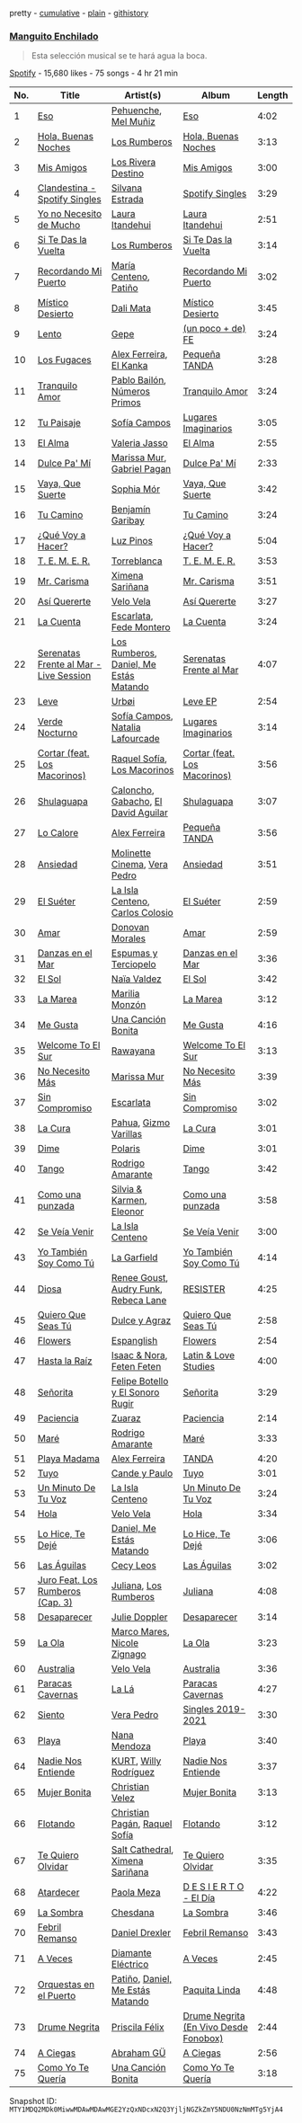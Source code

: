 pretty - [cumulative](/playlists/cumulative/37i9dQZF1DXaxwvKaY7HLh.md) - [plain](/playlists/plain/37i9dQZF1DXaxwvKaY7HLh) - [githistory](https://github.githistory.xyz/mackorone/spotify-playlist-archive/blob/main/playlists/plain/37i9dQZF1DXaxwvKaY7HLh)

### [Manguito Enchilado](https://open.spotify.com/playlist/37i9dQZF1DXaxwvKaY7HLh)

> Esta selección musical se te hará agua la boca.

[Spotify](https://open.spotify.com/user/spotify) - 15,680 likes - 75 songs - 4 hr 21 min

| No. | Title | Artist(s) | Album | Length |
|---|---|---|---|---|
| 1 | [Eso](https://open.spotify.com/track/5FBiauPqHLjdm4pZLIEOg2) | [Pehuenche](https://open.spotify.com/artist/7oXCcD0gC5pmtZk0HIxOhk), [Mel Muñiz](https://open.spotify.com/artist/05NEGCiyDYaJtcPiagl46Y) | [Eso](https://open.spotify.com/album/4WV2QblWzbuZhaoI1qeH7W) | 4:02 |
| 2 | [Hola, Buenas Noches](https://open.spotify.com/track/7kRRsr7Wdfru5o7wWjJPUb) | [Los Rumberos](https://open.spotify.com/artist/05k3uSz8dyKtbllIY988Ip) | [Hola, Buenas Noches](https://open.spotify.com/album/37UpKSYkiLfgNAINIxl8YK) | 3:13 |
| 3 | [Mis Amigos](https://open.spotify.com/track/78mspwUpeCM5W1AaA6ffiN) | [Los Rivera Destino](https://open.spotify.com/artist/7LQaY9LGXHzoJY8DvwpSid) | [Mis Amigos](https://open.spotify.com/album/2lftV3fcZKJnVMHXwZyDGg) | 3:00 |
| 4 | [Clandestina \- Spotify Singles](https://open.spotify.com/track/1Oie9uASbo83OrEkZ2whEM) | [Silvana Estrada](https://open.spotify.com/artist/72VywtXEoONiBLNu3ibGI7) | [Spotify Singles](https://open.spotify.com/album/1KFVMgFxBDhf1fprYdbxHl) | 3:29 |
| 5 | [Yo no Necesito de Mucho](https://open.spotify.com/track/6lEr0uF4mJJAODSXfQ6WvR) | [Laura Itandehui](https://open.spotify.com/artist/3uxDXFazxpQa87VTMJAdcK) | [Laura Itandehui](https://open.spotify.com/album/4LS3jrPzt2givh5P1n98Ot) | 2:51 |
| 6 | [Si Te Das la Vuelta](https://open.spotify.com/track/3ESqXAZA4pbDKWOmRnWR5U) | [Los Rumberos](https://open.spotify.com/artist/05k3uSz8dyKtbllIY988Ip) | [Si Te Das la Vuelta](https://open.spotify.com/album/4CK7pcX2ZtTYTpvW1Btc79) | 3:14 |
| 7 | [Recordando Mi Puerto](https://open.spotify.com/track/2MLCWYV9HUg8vRNmOQPfpf) | [María Centeno](https://open.spotify.com/artist/4YJQjp0wW8B5luWzPOcHrG), [Patiño](https://open.spotify.com/artist/4eepaYCA8Byw10I7CuXhgx) | [Recordando Mi Puerto](https://open.spotify.com/album/6noYnYm6asZSpECYCMx6zd) | 3:02 |
| 8 | [Místico Desierto](https://open.spotify.com/track/5AnG5RoXwxs16RlIprIzHA) | [Dali Mata](https://open.spotify.com/artist/5UeFBoZ5aFWt6MtINvwwxL) | [Místico Desierto](https://open.spotify.com/album/4OUAnAu3mmXKsMSD7X0sCa) | 3:45 |
| 9 | [Lento](https://open.spotify.com/track/1qjNi3E0y1RH7kTCK43W26) | [Gepe](https://open.spotify.com/artist/1fHGzTSloWCtrlKfbLNVhM) | [\(un poco + de\) FE](https://open.spotify.com/album/7JwkZdvu1ffUBOrrhuWIuZ) | 3:24 |
| 10 | [Los Fugaces](https://open.spotify.com/track/1xA9Z23LI0asrMZ7JwoyTK) | [Alex Ferreira](https://open.spotify.com/artist/3COVuPWvshbsdm0kdMMTr7), [El Kanka](https://open.spotify.com/artist/4Byu6VBhuMYzcoIUrIyLuL) | [Pequeña TANDA](https://open.spotify.com/album/09LCtK37hO7jgJKZujJnx6) | 3:28 |
| 11 | [Tranquilo Amor](https://open.spotify.com/track/4KaDlUDobi3VDWM3AGOvxa) | [Pablo Bailón](https://open.spotify.com/artist/0P0PTFI2AkaBoVbo7Q90LB), [Números Primos](https://open.spotify.com/artist/0s2Cx0lTelNIvyXMX3GyP7) | [Tranquilo Amor](https://open.spotify.com/album/53aaRXMbxAdcMLK92oFIq8) | 3:24 |
| 12 | [Tu Paisaje](https://open.spotify.com/track/3Bmt4jOf8kcJteJdvtEZNs) | [Sofía Campos](https://open.spotify.com/artist/2CDQX14Dm9L7YAyJKfLOe5) | [Lugares Imaginarios](https://open.spotify.com/album/6rNBDcsHr2MgGzkcDSKenA) | 3:05 |
| 13 | [El Alma](https://open.spotify.com/track/6rr5SobYOQHv1fvGf6CJNS) | [Valeria Jasso](https://open.spotify.com/artist/4JTbF9feswVonYL7fHSVCh) | [El Alma](https://open.spotify.com/album/1xuqb5fCz6MQydTGNsEyCU) | 2:55 |
| 14 | [Dulce Pa' Mí](https://open.spotify.com/track/1NU1H9woXBAeu31yHSrw6u) | [Marissa Mur](https://open.spotify.com/artist/5kt4v3JNtP8svtTI8PDFOT), [Gabriel Pagan](https://open.spotify.com/artist/3InfS9TeNQro4bp9EWtuyP) | [Dulce Pa' Mí](https://open.spotify.com/album/4sb1Sjex902EaMNRHvY5eO) | 2:33 |
| 15 | [Vaya, Que Suerte](https://open.spotify.com/track/5Rk0XtPkWbS0ngEOdCzOtu) | [Sophia Mór](https://open.spotify.com/artist/7Fn5jbfoO278VXDMxgdxdj) | [Vaya, Que Suerte](https://open.spotify.com/album/40EFX3WBUAO3CxDjkYc8J5) | 3:42 |
| 16 | [Tu Camino](https://open.spotify.com/track/6cnZfFmjgUWwkr6zY1JrYC) | [Benjamín Garibay](https://open.spotify.com/artist/0I4IOWXF1ypNMHonQE34dw) | [Tu Camino](https://open.spotify.com/album/4lKFgBY40MaGHiQzyWS1YM) | 3:24 |
| 17 | [¿Qué Voy a Hacer?](https://open.spotify.com/track/39VaE08TKJEJQLYyOBn8hM) | [Luz Pinos](https://open.spotify.com/artist/23D2NCgVNbve7gXb2AjOFM) | [¿Qué Voy a Hacer?](https://open.spotify.com/album/61TbtrFSK00wwyQVKGQ1R4) | 5:04 |
| 18 | [T\. E\. M\. E\. R.](https://open.spotify.com/track/0BA4hhGj03BzVLMv3DYzhU) | [Torreblanca](https://open.spotify.com/artist/5sy13x4wGzkhvLeHr4HPEE) | [T\. E\. M\. E\. R.](https://open.spotify.com/album/1n7EcQLu90H92Uxg94fx78) | 3:53 |
| 19 | [Mr\. Carisma](https://open.spotify.com/track/1hdSsODySd5A7IHDStGjBn) | [Ximena Sariñana](https://open.spotify.com/artist/7plUpXSFcSJUZSiZAoXqr1) | [Mr\. Carisma](https://open.spotify.com/album/7AjCD9Rg4Pv7Fp5SHv3B5n) | 3:51 |
| 20 | [Así Quererte](https://open.spotify.com/track/6R0loMKQKrNks1IJUoBVxj) | [Velo Vela](https://open.spotify.com/artist/6cu1BLrPH1CkWeouSim02K) | [Así Quererte](https://open.spotify.com/album/79eykvhKVzBuco5sbnwvRF) | 3:27 |
| 21 | [La Cuenta](https://open.spotify.com/track/6jCB8QRXVlxOVGjdhUpa7p) | [Escarlata](https://open.spotify.com/artist/6eDMcSQvrGt2zoVFSIwmgZ), [Fede Montero](https://open.spotify.com/artist/1zrYlMgjBImRf7mEzQuTmX) | [La Cuenta](https://open.spotify.com/album/6OIEN0Pg7ekw3kqRmqVgmG) | 3:24 |
| 22 | [Serenatas Frente al Mar \- Live Session](https://open.spotify.com/track/6uDWr7LJU84eDv3QXW6s5Z) | [Los Rumberos](https://open.spotify.com/artist/05k3uSz8dyKtbllIY988Ip), [Daniel, Me Estás Matando](https://open.spotify.com/artist/51yyeVxyvecgePAWXmeLUE) | [Serenatas Frente al Mar](https://open.spotify.com/album/0orDnuphZn4jdwmO3HR9y2) | 4:07 |
| 23 | [Leve](https://open.spotify.com/track/2QzlIYi5Bs9UodXVINbe7v) | [Urbøi](https://open.spotify.com/artist/4THv7qQa82UNW5DTtEqNOy) | [Leve EP](https://open.spotify.com/album/3JLXfqgR8hZ97jkm51lAuh) | 2:54 |
| 24 | [Verde Nocturno](https://open.spotify.com/track/5H94pF1K97qxrx0h7EfPrY) | [Sofía Campos](https://open.spotify.com/artist/2CDQX14Dm9L7YAyJKfLOe5), [Natalia Lafourcade](https://open.spotify.com/artist/1hcdI2N1023RvSwLzTtdsp) | [Lugares Imaginarios](https://open.spotify.com/album/6rNBDcsHr2MgGzkcDSKenA) | 3:14 |
| 25 | [Cortar \(feat\. Los Macorinos\)](https://open.spotify.com/track/4Gua8rNQgqkAzHschn550K) | [Raquel Sofía](https://open.spotify.com/artist/0J9JLJmiTXJFvvyHS3Qzn4), [Los Macorinos](https://open.spotify.com/artist/1ldFRYgmjxDrX27bIe3dWx) | [Cortar \(feat\. Los Macorinos\)](https://open.spotify.com/album/6WFFdFchQjbwWybSICSWFa) | 3:56 |
| 26 | [Shulaguapa](https://open.spotify.com/track/5rIFFt6LclUTS5xIRnA7cR) | [Caloncho](https://open.spotify.com/artist/2z3KntXLyEF5Lvz1kpdBoA), [Gabacho](https://open.spotify.com/artist/45L7xrCulh5DcK2ueYJZKu), [El David Aguilar](https://open.spotify.com/artist/4exC9EVGcJb6F33htBWbkk) | [Shulaguapa](https://open.spotify.com/album/5uXS2XeWDDHbWeB3lfmTzi) | 3:07 |
| 27 | [Lo Calore](https://open.spotify.com/track/32D2o3kZvXFO5M1KcPSNhi) | [Alex Ferreira](https://open.spotify.com/artist/3COVuPWvshbsdm0kdMMTr7) | [Pequeña TANDA](https://open.spotify.com/album/09LCtK37hO7jgJKZujJnx6) | 3:56 |
| 28 | [Ansiedad](https://open.spotify.com/track/7Brmw2DGWUBYKglAHtkkbS) | [Molinette Cinema](https://open.spotify.com/artist/46tDpQqnHEX6mMCJfkE3l7), [Vera Pedro](https://open.spotify.com/artist/2agXYMhipkDXIGmy5C158S) | [Ansiedad](https://open.spotify.com/album/1CiyhiIvV7TMc4mDevtvSK) | 3:51 |
| 29 | [El Suéter](https://open.spotify.com/track/2bdY6ski2FX3zsLYZZGBIw) | [La Isla Centeno](https://open.spotify.com/artist/7EnLmrL4jTZKjeseaZyA0L), [Carlos Colosio](https://open.spotify.com/artist/2kAfu4SJeTLKbvAnjbT2Au) | [El Suéter](https://open.spotify.com/album/3uxziGtlsgvgHtPQJg5CBx) | 2:59 |
| 30 | [Amar](https://open.spotify.com/track/55lkRONUdhDT87IbTuJKXN) | [Donovan Morales](https://open.spotify.com/artist/7tOfNTrIJaAxfedyY5Xyax) | [Amar](https://open.spotify.com/album/2WLYPoynzvRPOPBtdXaPrj) | 2:59 |
| 31 | [Danzas en el Mar](https://open.spotify.com/track/5jMN6VfvoLIckMMR4LkrLt) | [Espumas y Terciopelo](https://open.spotify.com/artist/7cKg7NNt62h4Dq9twH3JOd) | [Danzas en el Mar](https://open.spotify.com/album/0jS2O7cjIDDV5Uh1jdY06V) | 3:36 |
| 32 | [El Sol](https://open.spotify.com/track/0qyQXtTEFr2cjL1p1XUUh9) | [Naïa Valdez](https://open.spotify.com/artist/1WE5kYBn5jgJyzXroKVktA) | [El Sol](https://open.spotify.com/album/016HGaT7lgVYhQLvVvQg1P) | 3:42 |
| 33 | [La Marea](https://open.spotify.com/track/4j0A2PMXd33JklSoFyGvKV) | [Marilia Monzón](https://open.spotify.com/artist/3bch3EeUoah5rDRni92X93) | [La Marea](https://open.spotify.com/album/12IhC2r05joOiX66su3YCo) | 3:12 |
| 34 | [Me Gusta](https://open.spotify.com/track/6qE2cqoOJd1AoSH4gk8qJd) | [Una Canción Bonita](https://open.spotify.com/artist/3hLAnFsw8LnNJ9FDXSCCP7) | [Me Gusta](https://open.spotify.com/album/4i0W5FYGaFYQXgtT5Yl3zF) | 4:16 |
| 35 | [Welcome To El Sur](https://open.spotify.com/track/30A7Z9RwJXLeGNbJ6Z8z51) | [Rawayana](https://open.spotify.com/artist/2AbQwU2cuEGfD465wCXlg2) | [Welcome To El Sur](https://open.spotify.com/album/6jx25hkGArXfUdraixEiZC) | 3:13 |
| 36 | [No Necesito Más](https://open.spotify.com/track/57cgMgigMPJoLD1Mj6VLNu) | [Marissa Mur](https://open.spotify.com/artist/5kt4v3JNtP8svtTI8PDFOT) | [No Necesito Más](https://open.spotify.com/album/2BKdKPVXTHoHb4pXVl4nN0) | 3:39 |
| 37 | [Sin Compromiso](https://open.spotify.com/track/2IEuqijMtqJWrNfa5raZFc) | [Escarlata](https://open.spotify.com/artist/6eDMcSQvrGt2zoVFSIwmgZ) | [Sin Compromiso](https://open.spotify.com/album/0wrgk3LgWKQLD79oqoElpy) | 3:02 |
| 38 | [La Cura](https://open.spotify.com/track/0UVwUs9TMKgee3kvE2uMxC) | [Pahua](https://open.spotify.com/artist/4sZh7ibWAOiuDkEStJxHch), [Gizmo Varillas](https://open.spotify.com/artist/47i4lPow1dIRwOb85AB6lj) | [La Cura](https://open.spotify.com/album/0SMT9ClQIEh49gPEIPH1Nf) | 3:01 |
| 39 | [Dime](https://open.spotify.com/track/3kgBm26rI8faWMTxyzyJF3) | [Polaris](https://open.spotify.com/artist/4f8qDCXvGLNPj783d6PTWS) | [Dime](https://open.spotify.com/album/3Q8Wtw6UB5xLQQ15tb7z9B) | 3:01 |
| 40 | [Tango](https://open.spotify.com/track/1cTPxRjuv4LE7N3unxy589) | [Rodrigo Amarante](https://open.spotify.com/artist/0UOrkpzPED604dKzxgfJqg) | [Tango](https://open.spotify.com/album/3v85vwElHbbbgPIg9M56Cj) | 3:42 |
| 41 | [Como una punzada](https://open.spotify.com/track/6PdSmKN53eNLRFkSBsNBg2) | [Silvia & Karmen](https://open.spotify.com/artist/0j9vq9tNfWPsdhl9sKCpEK), [Eleonor](https://open.spotify.com/artist/4hBaD396LwLdZZyFOtm3xW) | [Como una punzada](https://open.spotify.com/album/2raWeYrWXIF4Vgvd9ZLP5Q) | 3:58 |
| 42 | [Se Veía Venir](https://open.spotify.com/track/66beGFF4xXL7U8cwJASEj0) | [La Isla Centeno](https://open.spotify.com/artist/7EnLmrL4jTZKjeseaZyA0L) | [Se Veía Venir](https://open.spotify.com/album/7hWv3HzsI7iGsCnDjo9Ovb) | 3:00 |
| 43 | [Yo También Soy Como Tú](https://open.spotify.com/track/6tLyJVBzBYaARxA7fEpH6e) | [La Garfield](https://open.spotify.com/artist/4MT1vDqEKurI3ctpK6TqLt) | [Yo También Soy Como Tú](https://open.spotify.com/album/7woTg36w3tkk7w6sjRmyJM) | 4:14 |
| 44 | [Diosa](https://open.spotify.com/track/1QFyRYoocji3yLKMsb5W8G) | [Renee Goust](https://open.spotify.com/artist/4eV7xFoCLdPWpOx7LtF52K), [Audry Funk](https://open.spotify.com/artist/7eWbFrseRms5D5quwPDkm2), [Rebeca Lane](https://open.spotify.com/artist/7pTTcZQa4DzCKdoyuiPfsq) | [RESISTER](https://open.spotify.com/album/3HAsb61yBk2TSJNinYSR0f) | 4:25 |
| 45 | [Quiero Que Seas Tú](https://open.spotify.com/track/0qBn4QfRGYx8KKbpYTzbcm) | [Dulce y Agraz](https://open.spotify.com/artist/5cD6bctPV8wtKpO4o8ZtTQ) | [Quiero Que Seas Tú](https://open.spotify.com/album/42SkhzG4LsVSPfpa0nEiZ5) | 2:58 |
| 46 | [Flowers](https://open.spotify.com/track/6gCH48ApMfuvrbtedc1ID3) | [Espanglish](https://open.spotify.com/artist/5wnMB6o7El35W7BNYxKeb1) | [Flowers](https://open.spotify.com/album/2N0sEHS8gQ0Lkc0BEhW4nO) | 2:54 |
| 47 | [Hasta la Raíz](https://open.spotify.com/track/47KRnXQdhZvTdWyQZUTqiG) | [Isaac & Nora](https://open.spotify.com/artist/0RtgAasyC15Sf1DXhtORls), [Feten Feten](https://open.spotify.com/artist/2jA6wEXprTZysvomP2krp8) | [Latin & Love Studies](https://open.spotify.com/album/771YlZnyW3Dhj8n9X4wMWM) | 4:00 |
| 48 | [Señorita](https://open.spotify.com/track/7IOwZ2dsEZCg2NCeX7MCsm) | [Felipe Botello y El Sonoro Rugir](https://open.spotify.com/artist/1IcvjLbT3CPDoGPwpycAvr) | [Señorita](https://open.spotify.com/album/6j6DsW88KYbKSe7qrzJLPE) | 3:29 |
| 49 | [Paciencia](https://open.spotify.com/track/2HvrhLyKM6RSGS15h9Djht) | [Zuaraz](https://open.spotify.com/artist/4TtZLRWNlqoLHQXJLIU8Ch) | [Paciencia](https://open.spotify.com/album/4sU7XUGSTMc5w9lmRq4pcR) | 2:14 |
| 50 | [Maré](https://open.spotify.com/track/6rTLG03qWqHm8GUU51eskF) | [Rodrigo Amarante](https://open.spotify.com/artist/0UOrkpzPED604dKzxgfJqg) | [Maré](https://open.spotify.com/album/5TbichAfZ6dX1l8RsKV033) | 3:33 |
| 51 | [Playa Madama](https://open.spotify.com/track/3TaQo8EmSniH13Sp2rt853) | [Alex Ferreira](https://open.spotify.com/artist/3COVuPWvshbsdm0kdMMTr7) | [TANDA](https://open.spotify.com/album/3rXHuciMB3Govs5HUqzCEq) | 4:20 |
| 52 | [Tuyo](https://open.spotify.com/track/1SsXzDNEMxcdQgodjAL1eZ) | [Cande y Paulo](https://open.spotify.com/artist/305J40TcfZv1ntw9RI6dc1) | [Tuyo](https://open.spotify.com/album/3mDDCVW05KfueAZr2GbZFV) | 3:01 |
| 53 | [Un Minuto De Tu Voz](https://open.spotify.com/track/1nJJCb9v2hTzfodVlnpps7) | [La Isla Centeno](https://open.spotify.com/artist/7EnLmrL4jTZKjeseaZyA0L) | [Un Minuto De Tu Voz](https://open.spotify.com/album/6pd64FRFIRc630h5IoJdKq) | 3:24 |
| 54 | [Hola](https://open.spotify.com/track/44AObNRHjsG6s9MeGVjJrM) | [Velo Vela](https://open.spotify.com/artist/6cu1BLrPH1CkWeouSim02K) | [Hola](https://open.spotify.com/album/0m6Zw2QEW2T1urAiv6yUeR) | 3:34 |
| 55 | [Lo Hice, Te Dejé](https://open.spotify.com/track/5HT7sdhkOCFVegIoMOL7yj) | [Daniel, Me Estás Matando](https://open.spotify.com/artist/51yyeVxyvecgePAWXmeLUE) | [Lo Hice, Te Dejé](https://open.spotify.com/album/6iH2QdPCGdGbq1qEXgI8KN) | 3:06 |
| 56 | [Las Águilas](https://open.spotify.com/track/4LNsqgWGv3rXkOhzsBbe1v) | [Cecy Leos](https://open.spotify.com/artist/7Isargq7sZZ8hTbIx9yNsi) | [Las Águilas](https://open.spotify.com/album/363ShldiEBqfCFS9IKiJ12) | 3:02 |
| 57 | [Juro Feat\. Los Rumberos \(Cap\. 3\)](https://open.spotify.com/track/3VDRMczhOxenDb7GPYKy7i) | [Juliana](https://open.spotify.com/artist/5Mc6124m8waYCvdYLyM8CY), [Los Rumberos](https://open.spotify.com/artist/05k3uSz8dyKtbllIY988Ip) | [Juliana](https://open.spotify.com/album/6REdS1fIBEUTa0hkCEFX0x) | 4:08 |
| 58 | [Desaparecer](https://open.spotify.com/track/7lohGFkjyABsdhSLtp2RLU) | [Julie Doppler](https://open.spotify.com/artist/1ObyJAavS8BEXfpz6tX8gQ) | [Desaparecer](https://open.spotify.com/album/5MwAwBvy9zmALI8vGghNcc) | 3:14 |
| 59 | [La Ola](https://open.spotify.com/track/2xi5RFdO9KqA5RFK8TDKGp) | [Marco Mares](https://open.spotify.com/artist/5Eg5ZoZgXAa1Eit48sxoKQ), [Nicole Zignago](https://open.spotify.com/artist/1SflmlTg1rQ6pTBQ1CbWEP) | [La Ola](https://open.spotify.com/album/7w1110HqfVqgHYXKHdfb4v) | 3:23 |
| 60 | [Australia](https://open.spotify.com/track/34WH60sao8l8Fh03jSpVVK) | [Velo Vela](https://open.spotify.com/artist/6cu1BLrPH1CkWeouSim02K) | [Australia](https://open.spotify.com/album/4tpANCD3zGZVyHQloCPWC4) | 3:36 |
| 61 | [Paracas Cavernas](https://open.spotify.com/track/4kZ06aNcvjtr8QkL4cpyLQ) | [La Lá](https://open.spotify.com/artist/7nZ3e67Mo4DLU1RC81KX8H) | [Paracas Cavernas](https://open.spotify.com/album/0MDxJgKoqoR1p1O4YvuenO) | 4:27 |
| 62 | [Siento](https://open.spotify.com/track/00VFW0mnvoFYLVhrhFsk7y) | [Vera Pedro](https://open.spotify.com/artist/2agXYMhipkDXIGmy5C158S) | [Singles 2019\-2021](https://open.spotify.com/album/7gJxGk4pjvEgs9BzLeaRIY) | 3:30 |
| 63 | [Playa](https://open.spotify.com/track/0ZsEM4hPgGx41KmOVy7b6r) | [Nana Mendoza](https://open.spotify.com/artist/0f5pXcaEX3mou3QLNTdVaA) | [Playa](https://open.spotify.com/album/1AfieGQZRwcKHLcDnlWcLy) | 3:40 |
| 64 | [Nadie Nos Entiende](https://open.spotify.com/track/1NBLwD8aj37OfbnkBZuwxc) | [KURT](https://open.spotify.com/artist/4kcnsS1aAB40FMcLD01gmI), [Willy Rodríguez](https://open.spotify.com/artist/4PXThoWa6Eg0a1Cui7KJee) | [Nadie Nos Entiende](https://open.spotify.com/album/2qZ4zsYYzMmThZMXHGc8Ms) | 3:37 |
| 65 | [Mujer Bonita](https://open.spotify.com/track/3WFuo5zjY5KuconAjNUuL7) | [Christian Velez](https://open.spotify.com/artist/5Vw576povsUgOarGPvcmQM) | [Mujer Bonita](https://open.spotify.com/album/4Rj1myG2gFhsd3rjRdZzDT) | 3:13 |
| 66 | [Flotando](https://open.spotify.com/track/3xKDkBzjqWoHuuHLuiUJjY) | [Christian Pagán](https://open.spotify.com/artist/2xdAxBwqgTeQmJs5CZwC4Z), [Raquel Sofía](https://open.spotify.com/artist/0J9JLJmiTXJFvvyHS3Qzn4) | [Flotando](https://open.spotify.com/album/4CyIt0V7u0MOWKRcZTOfAg) | 3:12 |
| 67 | [Te Quiero Olvidar](https://open.spotify.com/track/0ICBEeLdqSaTgZ4AvvWwbe) | [Salt Cathedral](https://open.spotify.com/artist/1HhSYZFNNPTTZuOlSfZUJP), [Ximena Sariñana](https://open.spotify.com/artist/7plUpXSFcSJUZSiZAoXqr1) | [Te Quiero Olvidar](https://open.spotify.com/album/4D0QCzQOyz43DJrItdlexR) | 3:35 |
| 68 | [Atardecer](https://open.spotify.com/track/45XKflPDG1zNJsils53sPl) | [Paola Meza](https://open.spotify.com/artist/5njFdXuFrH8HzkBpoEFHy0) | [D E S I E R T O \- El Día](https://open.spotify.com/album/19Kkq8c60PXIfD7ByFmLK2) | 4:22 |
| 69 | [La Sombra](https://open.spotify.com/track/3monG9SQApxiOwivspTANk) | [Chesdana](https://open.spotify.com/artist/1PobiDleeGFCqJgRVvX9DY) | [La Sombra](https://open.spotify.com/album/1byXfg4uGQecfZKo9AjziF) | 3:46 |
| 70 | [Febril Remanso](https://open.spotify.com/track/1HEYwf5sBT77R4Gys0GCxV) | [Daniel Drexler](https://open.spotify.com/artist/5G1Mvuz6SvPPLgVv9NaJDk) | [Febril Remanso](https://open.spotify.com/album/7iI3cwNpOIQwgPeNac5hKP) | 3:43 |
| 71 | [A Veces](https://open.spotify.com/track/2hEGuvAcZGt6kOh5COiBgF) | [Diamante Eléctrico](https://open.spotify.com/artist/4VAZ6unMJx5upeWn0aFYuo) | [A Veces](https://open.spotify.com/album/6miHXeWD9DWJLrUtgNAf5C) | 2:45 |
| 72 | [Orquestas en el Puerto](https://open.spotify.com/track/3EXFDk3DoJYY1Qj5gC6ZDd) | [Patiño](https://open.spotify.com/artist/4eepaYCA8Byw10I7CuXhgx), [Daniel, Me Estás Matando](https://open.spotify.com/artist/51yyeVxyvecgePAWXmeLUE) | [Paquita Linda](https://open.spotify.com/album/63DUsfHdMz3fL0w1hAO1ct) | 4:48 |
| 73 | [Drume Negrita](https://open.spotify.com/track/5OREHskP2rZtA29N8sC82C) | [Priscila Félix](https://open.spotify.com/artist/4c5q2DE9662sfdf6DNTNbI) | [Drume Negrita \(En Vivo Desde Fonobox\)](https://open.spotify.com/album/6rM2ZPTfVovvLmx21KLllK) | 2:44 |
| 74 | [A Ciegas](https://open.spotify.com/track/4X6hxDP2F92RZgQxkxcucf) | [Abraham GÜ](https://open.spotify.com/artist/1nlD2cwx9JW48o2obtOvVc) | [A Ciegas](https://open.spotify.com/album/6LVOAFTZf3CG2omI3RFnO4) | 2:56 |
| 75 | [Como Yo Te Quería](https://open.spotify.com/track/2Fhj0X9NCGKXDItp003eIh) | [Una Canción Bonita](https://open.spotify.com/artist/3hLAnFsw8LnNJ9FDXSCCP7) | [Como Yo Te Quería](https://open.spotify.com/album/1roZkRMNGE2RBfWQ1WqZsY) | 3:18 |

Snapshot ID: `MTY1MDQ2MDk0MiwwMDAwMDAwMGE2YzQxNDcxN2Q3YjljNGZkZmY5NDU0NzNmMTg5YjA4`
